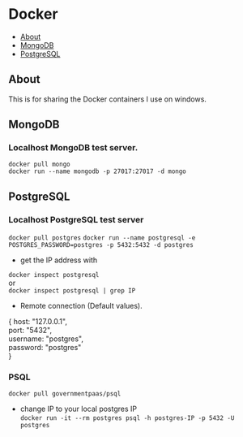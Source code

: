 # Docker

- [About](#about)
- [MongoDB](#MongoDB)
- [PostgreSQL](#PostgreSQL)

## About

This is for sharing the Docker containers I use on windows.

## MongoDB

### Localhost MongoDB test server.

`docker pull mongo`  
`docker run --name mongodb -p 27017:27017 -d mongo`

## PostgreSQL

### Localhost PostgreSQL test server

`docker pull postgres`
`docker run --name postgresql -e POSTGRES_PASSWORD=postgres -p 5432:5432 -d postgres`

- get the IP address with

`docker inspect postgresql`  
or  
`docker inspect postgresql | grep IP`

- Remote connection (Default values).

{
  host: "127.0.0.1",  
  port: "5432",  
  username: "postgres",  
  password: "postgres"  
}

### PSQL

`docker pull governmentpaas/psql`  
* change IP to your local postgres IP  
`docker run -it --rm postgres psql -h postgres-IP -p 5432 -U postgres`
